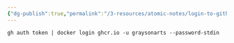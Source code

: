 ```yaml
---
{"dg-publish":true,"permalink":"/3-resources/atomic-notes/login-to-github-container-registry/","tags":["☢️","git","software","programming"],"updated":"2025-10-18T21:23:28.297-07:00"}
---
```


`gh auth token | docker login ghcr.io -u graysonarts --password-stdin`